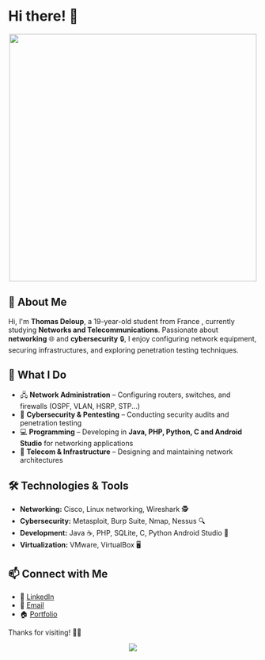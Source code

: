# Hi there! 👋

<p align="center">
  <img src="https://media2.giphy.com/media/v1.Y2lkPTc5MGI3NjExYXF0aWx6Z2Q3em50Y3Vmc3VwbDR2eTI3dTFnOGV2a3phaDZ4ZXFraCZlcD12MV9pbnRlcm5hbF9naWZfYnlfaWQmY3Q9Zw/T3cG4taxiqAOZ7JzoE/giphy.gif" width="500px">
</p>

## 🚀 About Me

Hi, I'm **Thomas Deloup**, a 19-year-old student from France , currently studying **Networks and Telecommunications**. Passionate about **networking** 🌐 and **cybersecurity** 🔒, I enjoy configuring network equipment, securing infrastructures, and exploring penetration testing techniques.

## 💼 What I Do
- 🖧 **Network Administration** – Configuring routers, switches, and firewalls (OSPF, VLAN, HSRP, STP...)
- 🔐 **Cybersecurity & Pentesting** – Conducting security audits and penetration testing
- 💻 **Programming** – Developing in **Java, PHP, Python, C and Android Studio** for networking applications
- 📡 **Telecom & Infrastructure** – Designing and maintaining network architectures

## 🛠️ Technologies & Tools
- **Networking:** Cisco, Linux networking, Wireshark 🕵️
- **Cybersecurity:** Metasploit, Burp Suite, Nmap, Nessus 🔍
- **Development:** Java ☕, PHP, SQLite, C, Python Android Studio 📱
- **Virtualization:** VMware, VirtualBox 🖥️

## 📫 Connect with Me
- 💼 [LinkedIn](https://www.linkedin.com/in/thomasdeloup/)
- 📧 [Email](mailto:thomas.deloup@etu.unice.fr)
- 🏠 [Portfolio](https://deloup.odoo.com)

Thanks for visiting! 🚀✨

<p align="center">
  <img src="https://github-readme-stats.vercel.app/api?username=xKayato&show_icons=true&theme=radical"/>
</p>
